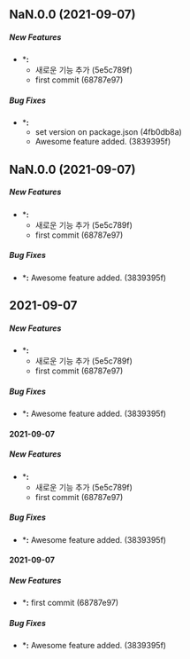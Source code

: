 ## NaN.0.0 (2021-09-07)

##### New Features

* ***:**
  *  새로운 기능 추가 (5e5c789f)
  *  first commit (68787e97)

##### Bug Fixes

* ***:**
  *  set version on package.json (4fb0db8a)
  *  Awesome feature added. (3839395f)

## NaN.0.0 (2021-09-07)

##### New Features

* ***:**
  *  새로운 기능 추가 (5e5c789f)
  *  first commit (68787e97)

##### Bug Fixes

* ***:**  Awesome feature added. (3839395f)

## 2021-09-07

##### New Features

* ***:**
  *  새로운 기능 추가 (5e5c789f)
  *  first commit (68787e97)

##### Bug Fixes

* ***:**  Awesome feature added. (3839395f)

#### 2021-09-07

##### New Features

* ***:**
  *  새로운 기능 추가 (5e5c789f)
  *  first commit (68787e97)

##### Bug Fixes

* ***:**  Awesome feature added. (3839395f)

#### 2021-09-07

##### New Features

* ***:**  first commit (68787e97)

##### Bug Fixes

* ***:**  Awesome feature added. (3839395f)

